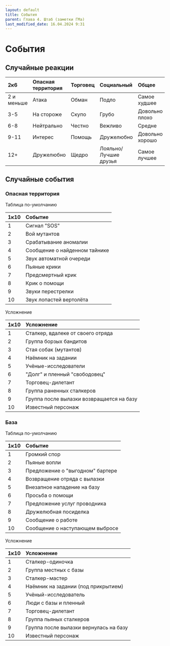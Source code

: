 ```yaml
---
layout: default
title: События
parent: Глава 4. Штаб (заметки ГМа)
last_modified_date: 16.04.2024 9:31
---
```


# События


## Случайные реакции

| 2к6        | Опасная территория | Торговец | Социальный            | Общее           |
|:-----------|:-------------------|:---------|:----------------------|:----------------|
| 2 и меньше | Атака              | Обман    | Подло                 | Самое худшее    |
| 3-5        | На стороже         | Скупо    | Грубо                 | Довольно плохо  |
| 6-8        | Нейтрально         | Честно   | Вежливо               | Средне          |
| 9-11       | Интерес            | Помощь   | Дружелюбно            | Довольно хорошо |
| 12+        | Дружелюбно         | Щедро    | Лояльно/Лучшие друзья | Самое лучшее    |


## Случайные события


### Опасная территория
Таблица по-умолчанию

| 1к10 | Событие                       |
|:-----|:------------------------------|
| 1    | Сигнал "SOS"                  |
| 2    | Вой мутантов                  |
| 3    | Срабатывание аномалии         |
| 4    | Сообщение о найденном тайнике |
| 5    | Звук автоматной очереди       |
| 6    | Пьяные крики                  |
| 7    | Предсмертный крик             |
| 8    | Крик о помощи                 |
| 9    | Звуки перестрелки             |
| 10   | Звук лопастей вертолёта       |

Усложнение

| 1к10 | Усложнение                                |
|:-----|:------------------------------------------|
| 1    | Сталкер, вдалеке от своего отряда         |
| 2    | Группа борзых бандитов                    |
| 3    | Стая собак (мутантов)                     |
| 4    | Наёмник на задании                        |
| 5    | Учёные-исследователи                      |
| 6    | "Долг" и пленный "свободовец"             |
| 7    | Торговец-дилетант                         |
| 8    | Группа раненных сталкеров                 |
| 9    | Группа после вылазки возвращается на базу |
| 10   | Известный персонаж                        |

### База
Таблица по-умолчанию

| 1к10 | Событие                          |
|:-----|:---------------------------------|
| 1    | Громкий спор                     |
| 2    | Пьяные вопли                     |
| 3    | Предложение о "выгодном" бартере |
| 4    | Возвращение отряда с вылазки     |
| 5    | Внезапное нападение на базу      |
| 6    | Просьба о помощи                 |
| 7    | Предложение услуг проводника     |
| 8    | Дружелюбная посиделка            |
| 9    | Сообщение о работе               |
| 10   | Сообщение о наступающем выбросе  |

Усложнение

| 1к10 | Усложнение                             |
|:-----|:---------------------------------------|
| 1    | Сталкер-одиночка                       |
| 2    | Группа местных с базы                  |
| 3    | Сталкер-мастер                         |
| 4    | Наёмник на задании (под прикрытием)    |
| 5    | Учёный-исследователь                   |
| 6    | Люди с базы и пленный                  |
| 7    | Торговец-дилетант                      |
| 8    | Группа пьяных сталкеров                |
| 9    | Группа после вылазки вернулась на базу |
| 10   | Известный персонаж                     |